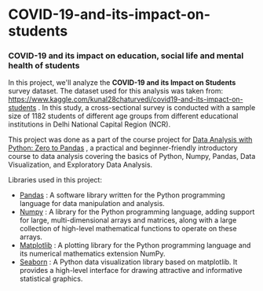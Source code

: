 # COVID-19-and-its-impact-on-students

### **COVID-19 and its impact on education, social life and mental health of students**

In this project, we'll analyze the **COVID-19 and its Impact on Students** survey dataset. The dataset used for this analysis was taken from: https://www.kaggle.com/kunal28chaturvedi/covid19-and-its-impact-on-students . In this study, a cross-sectional survey is conducted with a sample size of 1182 students of different age groups from different educational institutions in Delhi National Capital Region (NCR). 

This project was done as a part of the course project for [Data Analysis with Python: Zero to Pandas](https://jovian.ai/learn/data-analysis-with-python-zero-to-pandas) ,  a practical and beginner-friendly introductory course to data analysis covering the basics of Python, Numpy, Pandas, Data Visualization, and Exploratory Data Analysis.



Libraries used in this project: 
* [Pandas](https://pandas.pydata.org/docs/user_guide/index.html) : A software library written for the Python programming language for data manipulation and analysis.
* [Numpy](https://numpy.org/doc/stable/user/index.html) : A library for the Python programming language, adding support for large, multi-dimensional arrays and matrices, along with a large collection of high-level mathematical functions to operate on these arrays. 
* [Matplotlib](https://matplotlib.org/) : A plotting library for the Python programming language and its numerical mathematics extension NumPy.
* [Seaborn](https://seaborn.pydata.org/) : A Python data visualization library based on matplotlib. It provides a high-level interface for drawing attractive and informative statistical graphics.
